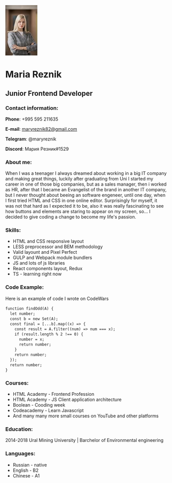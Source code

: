 ![Maria Reznik]( ./img/me100.jpg "That's me")

# Maria Reznik 

## Junior Frontend Developer

### Contact information: 

**Phone**: +995 595 211635

**E-mail**: maryreznik82@gmail.com

**Telegram**: @maryreznik

**Discord**: Мария Резник#1529

### About me:

 When I was a teenager I always dreamed about working in a big IT company and making great things, luckily after graduating from Uni I started my career in one of those big companies, but as a sales manager, then i worked as HR, after that I became an Evangelist of the brand in another IT company, but I never thought about beeing an software engeneer, until one day, when I first tried HTML and CSS in one online editor. Surprisingly for myself, it was not that hard as I expected it to be, also it was really fascinating to see how buttons and elements are staring to appear on my screen, so... I decided to give coding a change to become my life's passion. 


### Skills:
* HTML and CSS responsive layout
* LESS preprocessor and BEM  methodology
* Valid layount and Pixel Perfect 
* GULP and Webpack module bundlers
* JS and lots of js libraries
* React components layout, Redux
* TS - learning right now


### Code Example: 

Here is an example of code I wrote on CodeWars

```
function findOdd(A) {
  let number;
  const b = new Set(A);
  const final = [...b].map((x) => {
    const result = A.filter((num) => num === x);
    if (result.length % 2 !== 0) {
      number = x;
      return number;
    }
    return number;
  });
  return number;
}

```


### Courses:

* HTML Academy - Frontend Profession
* HTML Academy - JS Client application architecture
* Boolean - Cooding week
* Codeacademy - Learn Javascript
* And many many more small courses on YouTube and other platforms


### Education:

2014-2018 Ural Mining University | Barchelor of Environmental engineering

### Languages:

* Russian - native
* English - B2
* Chinese - A1
